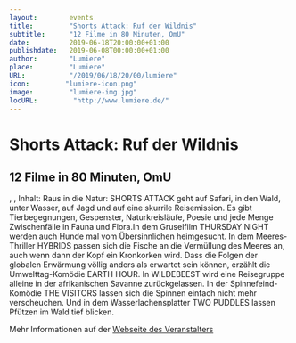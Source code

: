 ```yaml
---
layout:        events
title:         "Shorts Attack: Ruf der Wildnis"
subtitle:      "12 Filme in 80 Minuten, OmU"
date:          2019-06-18T20:00:00+01:00
publishdate:   2019-06-08T00:00:00+01:00
author:        "Lumiere"
place:         "Lumiere"
URL:           "/2019/06/18/20/00/lumiere"
icon:         "lumiere-icon.png"
image:         "lumiere-img.jpg"
locURL:         "http://www.lumiere.de/"
---
```


Shorts Attack: Ruf der Wildnis
===========

12 Filme in 80 Minuten, OmU
-----------

, , Inhalt: Raus in die Natur: SHORTS ATTACK geht auf Safari, in den Wald, unter Wasser, auf Jagd und auf eine skurrile Reisemission. Es gibt Tierbegegnungen, Gespenster, Naturkreisläufe, Poesie und jede Menge Zwischenfälle in Fauna und Flora.In dem Gruselfilm THURSDAY NIGHT werden auch Hunde mal vom Übersinnlichen heimgesucht. In dem Meeres-Thriller HYBRIDS passen sich die Fische an die Vermüllung des Meeres an, auch wenn dann der Kopf ein Kronkorken wird. Dass die Folgen der globalen Erwärmung völlig anders als erwartet sein können, erzählt die Umwelttag-Komödie EARTH HOUR. In WILDEBEEST wird eine Reisegruppe alleine in der afrikanischen Savanne zurückgelassen. In der Spinnefeind-Komödie THE VISITORS lassen sich die Spinnen einfach nicht mehr verscheuchen.  Und in dem Wasserlachensplatter TWO PUDDLES lassen Pfützen im Wald tief blicken. 

Mehr Informationen auf der [Webseite des Veranstalters](http://www.lumiere.de/19/06/shorts.htm)
